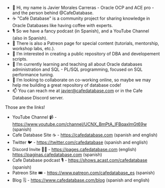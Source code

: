 - 👋 Hi, my name is Javier Morales Carreras - Oracle OCP and ACE pro - and the person behind @CafeDatabase. 
- ☕ "Café Database" is a community project for sharing knowledge in Oracle Databases like having coffee with experts. 
- 🎙  So we have a fancy podcast (in Spanish), and a YouTube Channel (also in Spanish). 
- 🫶 There is also a Patreon page for special content (tutorials, mentorship, workshop labs, etc.).
- 👀 I’m interested in creating a public repository of DBA and developement scripts.
- 🌱 I’m currently learning and teaching all about Oracle databases administration and SQL - PL/SQL programming, focused on SQL performance tuning.
- 💞️ I’m looking to collaborate on co-working online, so maybe we may help me building a great repository of database code! 
- 📫 You can reach me at javier@cafedatabase.com or in the Cafe Database Discord server.

Those are the links!

- YouTube Channel       📹 - https://www.youtube.com/channel/UCNX_BmPtA_IFBqaxlmGt69w (spanish)
- Cafe Database Site    ☕ - https://cafedatabase.com  (spanish and english)
- Twitter               🐦 - https://twitter.com/cafedatabase  (spanish and english)
- Discord Invite        🧑‍💻 - https://pages.cafedatabase.com (english) https://paginas.cafedatabase.com (spanish)
- Cafe Database podcast 🎙️ - https://shows.acast.com/cafedatabase (spanish)
- Patreon Site          🎟️ - https://www.patreon.com/cafedatabase_es  (spanish)
- Blog                  🗒️ - https://www.cafedatabase.com/blog (spanish and english)

<!---
CafeDatabase/CafeDatabase is a ✨ special ✨ repository because its `README.md` (this file) appears on your GitHub profile.
You can click the Preview link to take a look at your changes.
--->
